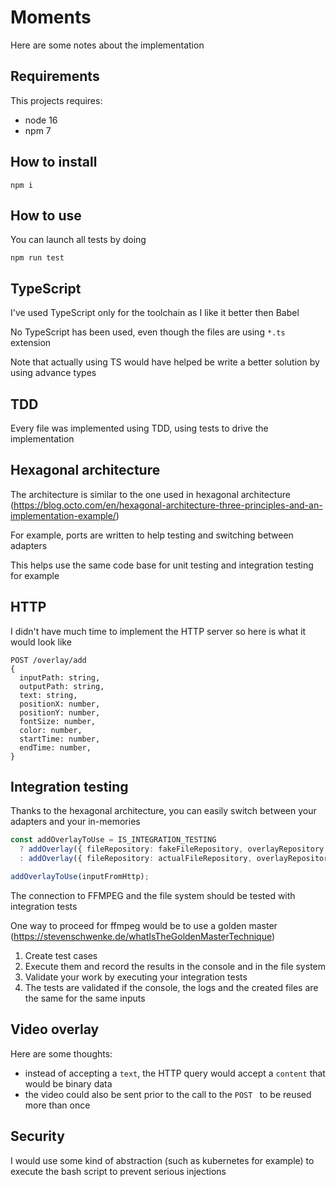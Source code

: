 # Moments

Here are some notes about the implementation

## Requirements

This projects requires:
- node 16
- npm 7

## How to install

```
npm i
```

## How to use

You can launch all tests by doing

```
npm run test
```

## TypeScript

I've used TypeScript only for the toolchain as I like it better then Babel

No TypeScript has been used, even though the files are using `*.ts` extension

Note that actually using TS would have helped be write a better solution by using advance types


## TDD

Every file was implemented using TDD, using tests to drive the implementation

## Hexagonal architecture

The architecture is similar to the one used in hexagonal architecture (https://blog.octo.com/en/hexagonal-architecture-three-principles-and-an-implementation-example/)

For example, ports are written to help testing and switching between adapters

This helps use the same code base for unit testing and integration testing for example


## HTTP

I didn't have much time to implement the HTTP server so here is what it would look like

```
POST /overlay/add
{
  inputPath: string,
  outputPath: string,
  text: string,
  positionX: number,
  positionY: number,
  fontSize: number,
  color: number,
  startTime: number,
  endTime: number,
}
```

## Integration testing

Thanks to the hexagonal architecture, you can easily switch between your adapters and your in-memories

````ts
const addOverlayToUse = IS_INTEGRATION_TESTING 
  ? addOverlay({ fileRepository: fakeFileRepository, overlayRepository: actualOverlayRepository })
  : addOverlay({ fileRepository: actualFileRepository, overlayRepository: actualOverlayRepository });

addOverlayToUse(inputFromHttp);
````

The connection to FFMPEG and the file system should be tested with integration tests

One way to proceed for ffmpeg would be to use a golden master (https://stevenschwenke.de/whatIsTheGoldenMasterTechnique)

1. Create test cases
2. Execute them and record the results in the console and in the file system
3. Validate your work by executing your integration tests
4. The tests are validated if the console, the logs and the created files are the same for the same inputs

## Video overlay

Here are some thoughts:
- instead of accepting a `text`, the HTTP query would accept a `content` that would be binary data
- the video could also be sent prior to the call to the `POST ` to be reused more than once

## Security

I would use some kind of abstraction (such as kubernetes for example) to execute the bash script to prevent serious injections
